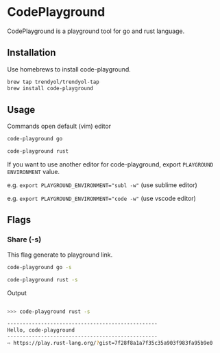 # CodePlayground

CodePlayground is a playground tool for go and rust language.

## Installation

Use homebrews to install code-playground.

```bash
brew tap trendyol/trendyol-tap
brew install code-playground
```

## Usage

Commands open default (vim) editor

```bash
code-playground go

code-playground rust
```

If you want to use another editor for code-playground, export ``PLAYGROUND ENVIRONMENT`` value. 

e.g. ``export PLAYGROUND_ENVIRONMENT="subl -w"`` (use sublime editor)

e.g. ``export PLAYGROUND_ENVIRONMENT="code -w"`` (use vscode editor)

## Flags

### Share (-s)
This flag generate to playground link.

```bash
code-playground go -s

code-playground rust -s
```

Output

```bash

>>> code-playground rust -s

-------------------------------------------------
Hello, code-playground
-------------------------------------------------
⇨ https://play.rust-lang.org/?gist=7f28f8a1a7f35c35a903f983fa95b9e0
```
